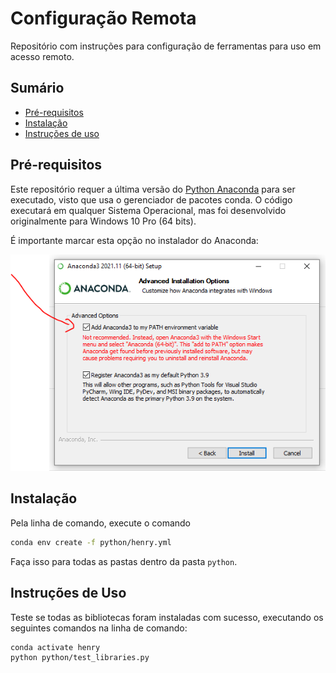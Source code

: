 # Configuração Remota

Repositório com instruções para configuração de ferramentas para uso em acesso remoto.

## Sumário

* [Pré-requisitos](#pré-requisitos)
* [Instalação](#instalação)
* [Instruções de uso](#instruções-de-uso)

## Pré-requisitos

Este repositório requer a última versão do [Python Anaconda](https://www.anaconda.com/download) para ser executado, 
visto que usa o gerenciador de pacotes conda. O código executará em qualquer Sistema Operacional, mas foi desenvolvido
originalmente para Windows 10 Pro (64 bits).

É importante marcar esta opção no instalador do Anaconda:

![anaconda_option.png](images/anaconda_option.png)

## Instalação

Pela linha de comando, execute o comando

```bash
conda env create -f python/henry.yml
```

Faça isso para todas as pastas dentro da pasta `python`.

## Instruções de Uso

Teste se todas as bibliotecas foram instaladas com sucesso, executando os seguintes comandos na linha de comando:

```bash
conda activate henry
python python/test_libraries.py
```
